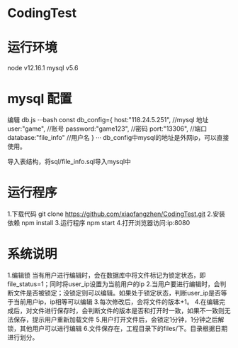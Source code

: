 # CodingTest

# 运行环境
node v12.16.1
mysql v5.6
# mysql 配置

编辑 db.js
···bash
const db_config={
    host:"118.24.5.251",	//mysql 地址
    user:"game",			//账号
    password:"game123",		//密码
    port:"13306",			//端口
    database:"file_info"	//用户名
}
···
db_config中mysql的地址是外网ip，可以直接使用。

导入表结构，将sql/file_info.sql导入mysql中
# 运行程序
1.下载代码
git clone https://github.com/xiaofangzhen/CodingTest.git
2.安装依赖
npm install
3.运行程序
npm start
4.打开浏览器访问:ip:8080

# 系统说明
1.编辑锁
当有用户进行编辑时，会在数据库中将文件标记为锁定状态，即file_status=1；同时将user_ip设置为当前用户的ip
2.当用户要进行编辑时，会判断文件是否被锁定；没锁定则可以编辑。如果处于锁定状态，判断user_ip是否等于当前用户ip，ip相等可以编辑
3.每次修改后，会将文件的版本+1。
4.在编辑完成后，对文件进行保存时，会判断文件的版本是否和打开时一致，如果不一致则无法保存，提示用户重新加载文件
5.用户打开文件后，会锁定1分钟，1分钟之后解锁，其他用户可以进行编辑
6.文件保存在，工程目录下的files/下。目录根据日期进行划分。

